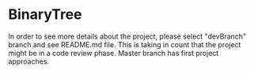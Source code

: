 # BinaryTree

In order to see more details about the project, please select "devBranch" branch and see README.md file. This is taking in count that the project might be in a code review phase. Master branch has first project approaches.
